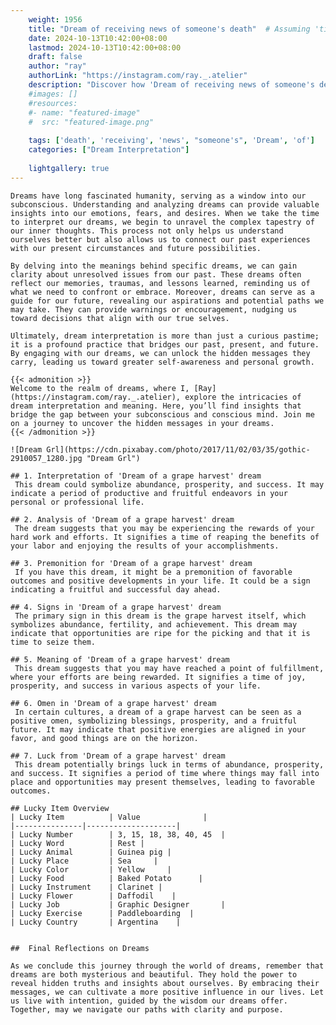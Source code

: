 ```yaml
---
    weight: 1956
    title: "Dream of receiving news of someone's death"  # Assuming 'title' column exists
    date: 2024-10-13T10:42:00+08:00
    lastmod: 2024-10-13T10:42:00+08:00
    draft: false
    author: "ray"
    authorLink: "https://instagram.com/ray._.atelier"
    description: "Discover how 'Dream of receiving news of someone's death' can interpret your future and uncover its significant meanings in your life."
    #images: []
    #resources:
    #- name: "featured-image"
    #  src: "featured-image.png"
    
    tags: ['death', 'receiving', 'news', "someone's", 'Dream', 'of']
    categories: ["Dream Interpretation"]
    
    lightgallery: true
---
```

    
    Dreams have long fascinated humanity, serving as a window into our subconscious. Understanding and analyzing dreams can provide valuable insights into our emotions, fears, and desires. When we take the time to interpret our dreams, we begin to unravel the complex tapestry of our inner thoughts. This process not only helps us understand ourselves better but also allows us to connect our past experiences with our present circumstances and future possibilities.
    
    By delving into the meanings behind specific dreams, we can gain clarity about unresolved issues from our past. These dreams often reflect our memories, traumas, and lessons learned, reminding us of what we need to confront or embrace. Moreover, dreams can serve as a guide for our future, revealing our aspirations and potential paths we may take. They can provide warnings or encouragement, nudging us toward decisions that align with our true selves.
    
    Ultimately, dream interpretation is more than just a curious pastime; it is a profound practice that bridges our past, present, and future. By engaging with our dreams, we can unlock the hidden messages they carry, leading us toward greater self-awareness and personal growth.
    
    {{< admonition >}}
    Welcome to the realm of dreams, where I, [Ray](https://instagram.com/ray._.atelier), explore the intricacies of dream interpretation and meaning. Here, you’ll find insights that bridge the gap between your subconscious and conscious mind. Join me on a journey to uncover the hidden messages in your dreams.
    {{< /admonition >}}
    
    ![Dream Grl](https://cdn.pixabay.com/photo/2017/11/02/03/35/gothic-2910057_1280.jpg "Dream Grl")
    
    ## 1. Interpretation of 'Dream of a grape harvest' dream
     This dream could symbolize abundance, prosperity, and success. It may indicate a period of productive and fruitful endeavors in your personal or professional life.
    
    ## 2. Analysis of 'Dream of a grape harvest' dream
     The dream suggests that you may be experiencing the rewards of your hard work and efforts. It signifies a time of reaping the benefits of your labor and enjoying the results of your accomplishments.
    
    ## 3. Premonition for 'Dream of a grape harvest' dream
     If you have this dream, it might be a premonition of favorable outcomes and positive developments in your life. It could be a sign indicating a fruitful and successful day ahead.
    
    ## 4. Signs in 'Dream of a grape harvest' dream
     The primary sign in this dream is the grape harvest itself, which symbolizes abundance, fertility, and achievement. This dream may indicate that opportunities are ripe for the picking and that it is time to seize them.
    
    ## 5. Meaning of 'Dream of a grape harvest' dream
     This dream suggests that you may have reached a point of fulfillment, where your efforts are being rewarded. It signifies a time of joy, prosperity, and success in various aspects of your life.
    
    ## 6. Omen in 'Dream of a grape harvest' dream
     In certain cultures, a dream of a grape harvest can be seen as a positive omen, symbolizing blessings, prosperity, and a fruitful future. It may indicate that positive energies are aligned in your favor, and good things are on the horizon.
    
    ## 7. Luck from 'Dream of a grape harvest' dream
     This dream potentially brings luck in terms of abundance, prosperity, and success. It signifies a period of time where things may fall into place and opportunities may present themselves, leading to favorable outcomes.
    
    ## Lucky Item Overview
    | Lucky Item          | Value              |
    |---------------|--------------------|
    | Lucky Number        | 3, 15, 18, 38, 40, 45  |
    | Lucky Word          | Rest |
    | Lucky Animal        | Guinea pig |
    | Lucky Place         | Sea     |
    | Lucky Color         | Yellow     |
    | Lucky Food          | Baked Potato      |
    | Lucky Instrument    | Clarinet |
    | Lucky Flower        | Daffodil    |
    | Lucky Job           | Graphic Designer       |
    | Lucky Exercise      | Paddleboarding  |
    | Lucky Country       | Argentina    |
    
    
    ##  Final Reflections on Dreams
    
    As we conclude this journey through the world of dreams, remember that dreams are both mysterious and beautiful. They hold the power to reveal hidden truths and insights about ourselves. By embracing their messages, we can cultivate a more positive influence in our lives. Let us live with intention, guided by the wisdom our dreams offer. Together, may we navigate our paths with clarity and purpose.
    